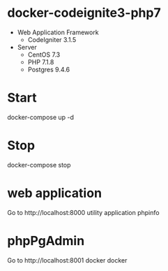 # docker-codeignite3-php7
- Web Application Framework
  - CodeIgniter 3.1.5
- Server
  - CentOS 7.3
  - PHP 7.1.8
  - Postgres 9.4.6
  
# Start
docker-compose up -d

# Stop
docker-compose stop

# web application
Go to http://localhost:8000
utility application
phpinfo

# phpPgAdmin
Go to http://localhost:8001
docker
docker
